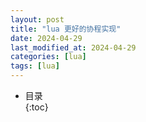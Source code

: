 ```yaml
---
layout: post
title: "lua 更好的协程实现"
date: 2024-04-29
last_modified_at: 2024-04-29
categories: [lua]
tags: [lua]
---
```


* 目录  
{:toc}
<br/>

